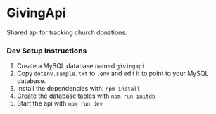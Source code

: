 # GivingApi

Shared api for tracking church donations.

### Dev Setup Instructions

1. Create a MySQL database named `givingapi`
2. Copy `dotenv.sample.txt` to `.env` and edit it to point to your MySQL database.
3. Install the dependencies with: `npm install`
4. Create the database tables with `npm run initdb`
5. Start the api with `npm run dev`
